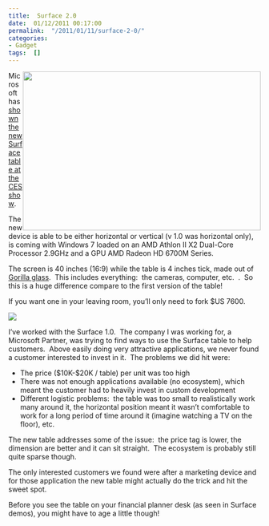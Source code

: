 ```yaml
---
title:  Surface 2.0
date:  01/12/2011 00:17:00
permalink:  "/2011/01/11/surface-2-0/"
categories:
- Gadget
tags:  []
---
```

<p><a href="http://i.zdnet.com/blogs/surface20.png?tag=mantle_skin;content"><img style="display:inline;margin-left:0;margin-right:0;" title="surface20" alt="" align="right" src="http://i.zdnet.com/blogs/surface20.png" width="475" height="317" /></a>Microsoft has <a href="http://www.zdnet.com/blog/microsoft/ces-microsoft-shows-off-surface-20/8349">shown the new Surface table at the CES show</a>.</p>  <p>The new device is able to be either horizontal or vertical (v 1.0 was horizontal only), is coming with Windows 7 loaded on an AMD Athlon II X2 Dual-Core Processor 2.9GHz and a GPU AMD Radeon HD 6700M Series.</p>  <p>The screen is 40 inches (16:9) while the table is 4 inches tick, made out of <a href="http://www.corninggorillaglass.com/">Gorilla glass</a>.&#160; This includes everything:&#160; the cameras, computer, etc.&#160; .&#160; So this is a huge difference compare to the first version of the table!</p>  <p>If you want one in your leaving room, you’ll only need to fork $US 7600.</p> <img src="http://i.zdnet.com/blogs/samsungsurface.png?tag=mantle_skin;content" />  <p></p>  <p>I’ve worked with the Surface 1.0.&#160; The company I was working for, a Microsoft Partner, was trying to find ways to use the Surface table to help customers.&#160; Above easily doing very attractive applications, we never found a customer interested to invest in it.&#160; The problems we did hit were:</p>  <ul>   <li>The price ($10K-$20K / table) per unit was too high</li>    <li>There was not enough applications available (no ecosystem), which meant the customer had to heavily invest in custom development</li>    <li>Different logistic problems:&#160; the table was too small to realistically work many around it, the horizontal position meant it wasn’t comfortable to work for a long period of time around it (imagine watching a TV on the floor), etc.</li> </ul>  <p>The new table addresses some of the issue:&#160; the price tag is lower, the dimension are better and it can sit straight.&#160; The ecosystem is probably still quite sparse though.</p>  <p>The only interested customers we found were after a marketing device and for those application the new table might actually do the trick and hit the sweet spot.</p>  <p>Before you see the table on your financial planner desk (as seen in Surface demos), you might have to age a little though!</p>